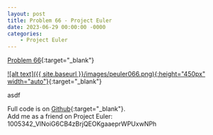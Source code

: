 ```yaml
---
layout: post
title: Problem 66 - Project Euler
date: 2023-06-29 00:00:00 -0000
categories: 
    - Project Euler
---
```


<!-- link to https://projecteuler.net/problem=66 -->
[Problem 66](https://projecteuler.net/problem=66){:target="_blank"}

[![alt text]({{ site.baseurl }}/images/peuler066.png){:height="450px" width="auto"}](https://projecteuler.net/problem=66){:target="_blank"}

asdf

Full code is on [Github](https://github.com/MyosQ/euler-solutions){:target="_blank"}.  
Add me as a friend on Project Euler: 1005342_VlNoiG6CB4zBrjQEOKgaaeprWPUxwNPh
